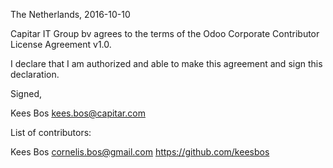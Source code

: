 The Netherlands, 2016-10-10

Capitar IT Group bv agrees to the terms of the Odoo Corporate Contributor License
Agreement v1.0.

I declare that I am authorized and able to make this agreement and sign this
declaration.

Signed,

Kees Bos kees.bos@capitar.com

List of contributors:

Kees Bos	cornelis.bos@gmail.com		https://github.com/keesbos
